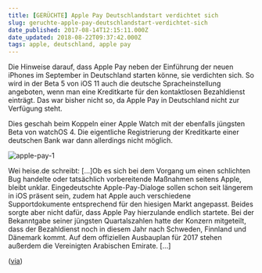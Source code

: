 ```yaml
---
title: [GERÜCHTE] Apple Pay Deutschlandstart verdichtet sich
slug: geruchte-apple-pay-deutschlandstart-verdichtet-sich
date_published: 2017-08-14T12:15:11.000Z
date_updated: 2018-08-22T09:37:42.000Z
tags: apple, deutschland, apple pay
---
```


Die Hinweise darauf, dass Apple Pay neben der Einführung der neuen iPhones im September in Deutschland starten könne, sie verdichten sich. So wird in der Beta 5 von iOS 11 auch die deutsche Spracheinstellung angeboten, wenn man eine Kreditkarte für den kontaktlosen Bezahldienst einträgt. Das war bisher nicht so, da Apple Pay in Deutschland nicht zur Verfügung steht.

Dies geschah beim Koppeln einer Apple Watch mit der ebenfalls jüngsten Beta von watchOS 4. Die eigentliche Registrierung der Kreditkarte einer deutschen Bank war dann allerdings nicht möglich. 

![apple-pay-1](__GHOST_URL__/content/images/2017/08/apple-pay-1.jpg)

Wei heise.de schreibt: [...]Ob es sich bei dem Vorgang um einen schlichten Bug handelte oder tatsächlich vorbereitende Maßnahmen seitens Apple, bleibt unklar. Eingedeutschte Apple-Pay-Dialoge sollen schon seit längerem in iOS präsent sein, zudem hat Apple auch verschiedene Supportdokumente entsprechend für den hiesigen Markt angepasst. Beides sorgte aber nicht dafür, dass Apple Pay hierzulande endlich startete. Bei der Bekanntgabe seiner jüngsten Quartalszahlen hatte der Konzern mitgeteilt, dass der Bezahldienst noch in diesem Jahr nach Schweden, Finnland und Dänemark kommt. Auf dem offiziellen Ausbauplan für 2017 stehen außerdem die Vereinigten Arabischen Emirate. [...]

([via](https://www.heise.de/mac-and-i/meldung/Erneut-Hinweise-auf-baldigen-Apple-Pay-Start-in-Deutschland-3798956.html))
